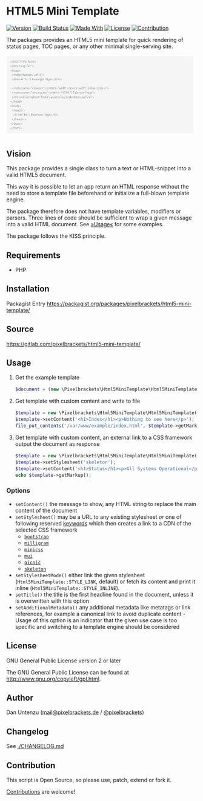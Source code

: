 # HTML5 Mini Template

[![Version](https://img.shields.io/packagist/v/pixelbrackets/html5-mini-template.svg?style=flat-square)](https://packagist.org/packages/pixelbrackets/html5-mini-template/)
[![Build Status](https://img.shields.io/gitlab/pipeline/pixelbrackets/html5-mini-template?style=flat-square)](https://gitlab.com/pixelbrackets/html5-mini-template/pipelines)
[![Made With](https://img.shields.io/badge/made_with-php-blue?style=flat-square)](https://gitlab.com/pixelbrackets/html5-mini-template#requirements)
[![License](https://img.shields.io/badge/license-gpl--2.0--or--later-blue.svg?style=flat-square)](https://spdx.org/licenses/GPL-2.0-or-later.html)
[![Contribution](https://img.shields.io/badge/contributions_welcome-%F0%9F%94%B0-brightgreen.svg?labelColor=brightgreen&style=flat-square)](https://gitlab.com/pixelbrackets/html5-mini-template/-/blob/master/CONTRIBUTING.md)

The packages provides an HTML5 mini template for quick rendering of 
status pages, TOC pages, or any other minimal single-serving site.

![Screenshot](./docs/screenshot.png)

## Vision

This package provides a single class to turn a text or HTML-snippet into a valid
HTML5 document.

This way it is possible to let an app return an HTML response without the need
to store a template file beforehand or initialize a full-blown template engine.

The package therefore does not have template variables, modifiers or parsers.
Three lines of code should be sufficient to wrap a given message into a valid
HTML document. See [»Usage«](#Usage) for some examples.

The package follows the KISS principle.

## Requirements

* PHP

## Installation

Packagist Entry https://packagist.org/packages/pixelbrackets/html5-mini-template/

## Source

https://gitlab.com/pixelbrackets/html5-mini-template/

## Usage

1. Get the example template
   ```php
   $document = (new \Pixelbrackets\Html5MiniTemplate\Html5MiniTemplate())->getMarkup();
   ```

1. Get template with custom content and write to file
   ```php
   $template = new \Pixelbrackets\Html5MiniTemplate\Html5MiniTemplate();
   $template->setContent('<h1>Index</h1><p>Nothing to see here</p>');
   file_put_contents('/var/www/example/index.html', $template->getMarkup());
   ```

1. Get template with custom content, an external link to a CSS framework
   output the document as response
   ```php
   $template = new \Pixelbrackets\Html5MiniTemplate\Html5MiniTemplate();
   $template->setStylesheet('skeleton');
   $template->setContent('<h1>Status</h1><p>All Systems Operational</p>');
   echo $template->getMarkup();
   ```

### Options

- `setContent()` the message to show, any HTML string to replace the main
  content of the document
- `setStylesheet()` may be a URL to any existing stylesheet *or*
  one of following reserved [keywords](https://gitlab.com/pixelbrackets/html5-mini-template/-/blob/1.2.1/src/Html5MiniTemplate.php#L18)
  which then creates a link to a CDN of the selected CSS framework
  - [`bootstrap`](https://github.com/twbs/bootstrap/)
  - [`milligram`](https://github.com/milligram/milligram/)
  - [`minicss`](https://github.com/Chalarangelo/mini.css/)
  - [`mui`](https://github.com/muicss/mui/)
  - [`picnic`](https://github.com/franciscop/picnic/)
  - [`skeleton`](https://github.com/dhg/Skeleton/)
- `setStylesheetMode()` either link the given stylesheet
  (`Html5MiniTemplate::STYLE_LINK`, default) or fetch its content and print
  it inline (`Html5MiniTemplate::STYLE_INLINE`).
- `setTitle()` the title is the first headline found in the document, unless
  it is overwritten with this option
- `setAdditionalMetadata()` any additional metadata like metatags or link
  references, for example a canonical link to avoid duplicate content - Usage
  of this option is an indicator that the given use case is too specific and
  switching to a template engine should be considered

## License

GNU General Public License version 2 or later

The GNU General Public License can be found at http://www.gnu.org/copyleft/gpl.html.

## Author

Dan Untenzu (<mail@pixelbrackets.de> / [@pixelbrackets](https://pixelbrackets.de))

## Changelog

See [./CHANGELOG.md](CHANGELOG.md)

## Contribution

This script is Open Source, so please use, patch, extend or fork it.

[Contributions](CONTRIBUTING.md) are welcome!

